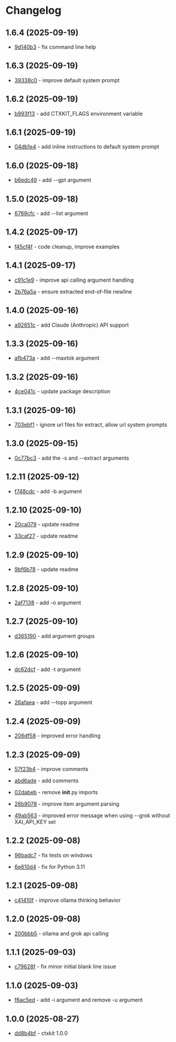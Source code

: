 # Changelog

## 1.6.4 (2025-09-19)

- [9d140b3](https://github.com/craigahobbs/ctxkit/commit/9d140b3) - fix command line help

## 1.6.3 (2025-09-19)

- [39338c0](https://github.com/craigahobbs/ctxkit/commit/39338c0) - improve default system prompt

## 1.6.2 (2025-09-19)

- [b993f13](https://github.com/craigahobbs/ctxkit/commit/b993f13) - add CTXKIT_FLAGS environment variable

## 1.6.1 (2025-09-19)

- [04db1e4](https://github.com/craigahobbs/ctxkit/commit/04db1e4) - add inline instructions to default system prompt

## 1.6.0 (2025-09-18)

- [b6edc49](https://github.com/craigahobbs/ctxkit/commit/b6edc49) - add --gpt argument

## 1.5.0 (2025-09-18)

- [6769cfc](https://github.com/craigahobbs/ctxkit/commit/6769cfc) - add --list argument

## 1.4.2 (2025-09-17)

- [f45cf4f](https://github.com/craigahobbs/ctxkit/commit/f45cf4f) - code cleanup, improve examples

## 1.4.1 (2025-09-17)

- [c91c1e9](https://github.com/craigahobbs/ctxkit/commit/c91c1e9) - improve api calling argument handling

- [2b76a5a](https://github.com/craigahobbs/ctxkit/commit/2b76a5a) - ensure extracted end-of-file newline

## 1.4.0 (2025-09-16)

- [a92651c](https://github.com/craigahobbs/ctxkit/commit/a92651c) - add Claude \(Anthropic\) API support

## 1.3.3 (2025-09-16)

- [afb473a](https://github.com/craigahobbs/ctxkit/commit/afb473a) - add --maxtok argument

## 1.3.2 (2025-09-16)

- [4ce041c](https://github.com/craigahobbs/ctxkit/commit/4ce041c) - update package description

## 1.3.1 (2025-09-16)

- [703ebf1](https://github.com/craigahobbs/ctxkit/commit/703ebf1) - ignore url files for extract, allow url system prompts

## 1.3.0 (2025-09-15)

- [0c77bc3](https://github.com/craigahobbs/ctxkit/commit/0c77bc3) - add the -s and --extract arguments

## 1.2.11 (2025-09-12)

- [f748cdc](https://github.com/craigahobbs/ctxkit/commit/f748cdc) - add -b argument

## 1.2.10 (2025-09-10)

- [20ca079](https://github.com/craigahobbs/ctxkit/commit/20ca079) - update readme

- [33caf27](https://github.com/craigahobbs/ctxkit/commit/33caf27) - update readme

## 1.2.9 (2025-09-10)

- [9bf6b78](https://github.com/craigahobbs/ctxkit/commit/9bf6b78) - update readme

## 1.2.8 (2025-09-10)

- [2af7138](https://github.com/craigahobbs/ctxkit/commit/2af7138) - add -o argument

## 1.2.7 (2025-09-10)

- [d365190](https://github.com/craigahobbs/ctxkit/commit/d365190) - add argument groups

## 1.2.6 (2025-09-10)

- [dc62dcf](https://github.com/craigahobbs/ctxkit/commit/dc62dcf) - add -t argument

## 1.2.5 (2025-09-09)

- [26afaea](https://github.com/craigahobbs/ctxkit/commit/26afaea) - add --topp argument

## 1.2.4 (2025-09-09)

- [206df58](https://github.com/craigahobbs/ctxkit/commit/206df58) - improved error handling

## 1.2.3 (2025-09-09)

- [57f23b4](https://github.com/craigahobbs/ctxkit/commit/57f23b4) - improve comments

- [abd6ade](https://github.com/craigahobbs/ctxkit/commit/abd6ade) - add comments

- [02dabeb](https://github.com/craigahobbs/ctxkit/commit/02dabeb) - remove __init__.py imports

- [26b9078](https://github.com/craigahobbs/ctxkit/commit/26b9078) - improve item argument parsing

- [49ab563](https://github.com/craigahobbs/ctxkit/commit/49ab563) - improved error message when using --grok without XAI_API_KEY set

## 1.2.2 (2025-09-08)

- [96badc7](https://github.com/craigahobbs/ctxkit/commit/96badc7) - fix tests on windows

- [6e610d4](https://github.com/craigahobbs/ctxkit/commit/6e610d4) - fix for Python 3.11

## 1.2.1 (2025-09-08)

- [c41410f](https://github.com/craigahobbs/ctxkit/commit/c41410f) - improve ollama thinking behavior

## 1.2.0 (2025-09-08)

- [200bbb5](https://github.com/craigahobbs/ctxkit/commit/200bbb5) - ollama and grok api calling

## 1.1.1 (2025-09-03)

- [c79628f](https://github.com/craigahobbs/ctxkit/commit/c79628f) - fix minor initial blank line issue

## 1.1.0 (2025-09-03)

- [f6ac5ed](https://github.com/craigahobbs/ctxkit/commit/f6ac5ed) - add -i argument and remove -u argument

## 1.0.0 (2025-08-27)

- [dd8b4bf](https://github.com/craigahobbs/ctxkit/commit/dd8b4bf) - ctxkit 1.0.0
